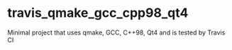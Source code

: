 # travis_qmake_gcc_cpp98_qt4
Minimal project that uses qmake, GCC, C++98, Qt4 and is tested by Travis CI
